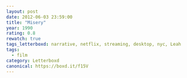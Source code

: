 ```yaml
---
layout: post 
date: 2012-06-03 23:59:00
title: "Misery"
year: 1990
rating: 0.8
rewatch: true
tags_letterboxd: narrative, netflix, streaming, desktop, nyc, Leah
tags:
  - film
category: Letterboxd
canonical: https://boxd.it/f15V
---
```

